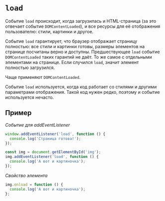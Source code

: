# `load`

Событие `load` происходит, когда загрузилась и HTML-страница (за это отвечает событие `DOMContentLoaded`), и все ресурсы для её отображения пользователю: стили, картинки и другое.

Событие `load` гарантирует, что браузер отображает страницу полностью: все стили и картинки готовы, размеры элементов на странице посчитаны верно и доступны. Предшествующее `load` событие `DOMContentLoaded` таких гарантий не даёт. То же самое с отдельными элементами на странице. Если случился `load`, значит элемент полностью загрузился.

Чаще применяют `DOMContentLoaded`.

Событие `load` используется, когда код работает со стилями и другими параметрами отображения. Такой код нужен редко, поэтому и событие используется нечасто.

## Пример

_Событие для addEventListener_

```js
window.addEventListener('load', function () {
  console.log('Страница готова!');
});

const img = document.getElementById('img');
img.addEventListener('load', function () {
  console.log('А вот и картиночка');
});
```

_Свойство элемента_

```js
img.onload = function () {
  console.log('А вот и картиночка');
};
```
